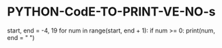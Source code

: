 # PYTHON-CodE-TO-PRINT-VE-NO-s
start, end = -4, 19
for num in range(start, end + 1):
  if num >= 0:
  print(num, end = " ")
